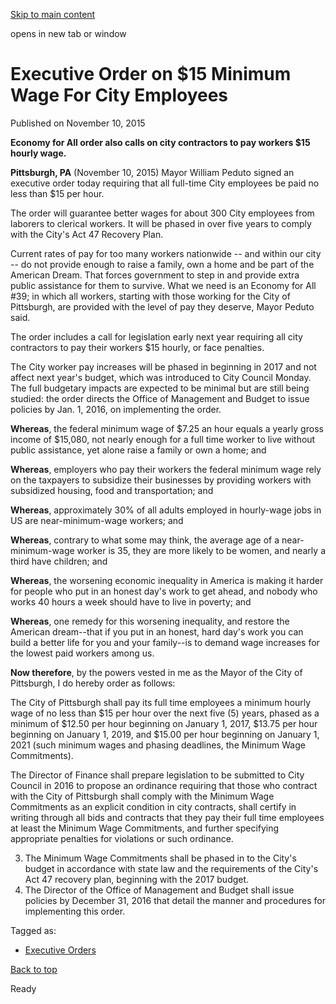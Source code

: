[Skip to main content](https://www.pittsburghpa.gov/City-Government/Mayor/Executive-Orders/Mayor-William-Peduto-Issues-Executive-Order-on-15-Minimum-Wage-For-City-Employees#main-content)

opens in new tab or window

# Executive Order on $15 Minimum Wage For City Employees

Published on November 10, 2015

**Economy for All order also calls on city contractors to pay workers $15 hourly wage.**

**Pittsburgh, PA** (November 10, 2015) Mayor William Peduto signed an executive order today requiring that all full-time City employees be paid no less than $15 per hour.

The order will guarantee better wages for about 300 City employees from laborers to clerical workers. It will be phased in over five years to comply with the City's Act 47 Recovery Plan.

Current rates of pay for too many workers nationwide -- and within our city -- do not provide enough to raise a family, own a home and be part of the American Dream. That forces government to step in and provide extra public assistance for them to survive. What we need is an Economy for All #39; in which all workers, starting with those working for the City of Pittsburgh, are provided with the level of pay they deserve, Mayor Peduto said.

The order includes a call for legislation early next year requiring all city contractors to pay their workers $15 hourly, or face penalties.

The City worker pay increases will be phased in beginning in 2017 and not affect next year's budget, which was introduced to City Council Monday. The full budgetary impacts are expected to be minimal but are still being studied: the order directs the Office of Management and Budget to issue policies by Jan. 1, 2016, on implementing the order.

**Whereas**, the federal minimum wage of $7.25 an hour equals a yearly gross income of $15,080, not nearly enough for a full time worker to live without public assistance, yet alone raise a family or own a home; and

**Whereas**, employers who pay their workers the federal minimum wage rely on the taxpayers to subsidize their businesses by providing workers with subsidized housing, food and transportation; and

**Whereas**, approximately 30% of all adults employed in hourly-wage jobs in US are near-minimum-wage workers; and

**Whereas**, contrary to what some may think, the average age of a near-minimum-wage worker is 35, they are more likely to be women, and nearly a third have children; and

**Whereas**, the worsening economic inequality in America is making it harder for people who put in an honest day's work to get ahead, and nobody who works 40 hours a week should have to live in poverty; and

**Whereas**, one remedy for this worsening inequality, and restore the American dream--that if you put in an honest, hard day's work you can build a better life for you and your family--is to demand wage increases for the lowest paid workers among us.

**Now therefore**, by the powers vested in me as the Mayor of the City of Pittsburgh, I do hereby order as follows:

The City of Pittsburgh shall pay its full time employees a minimum hourly wage of no less than $15 per hour over the next five (5) years, phased as a minimum of $12.50 per hour beginning on January 1, 2017, $13.75 per hour beginning on January 1, 2019, and $15.00 per hour beginning on January 1, 2021 (such minimum wages and phasing deadlines, the Minimum Wage Commitments).

The Director of Finance shall prepare legislation to be submitted to City Council in 2016 to propose an ordinance requiring that those who contract with the City of Pittsburgh shall comply with the Minimum Wage Commitments as an explicit condition in city contracts, shall certify in writing through all bids and contracts that they pay their full time employees at least the Minimum Wage Commitments, and further specifying appropriate penalties for violations or such ordinance.

3. The Minimum Wage Commitments shall be phased in to the City's budget in accordance with state law and the requirements of the City's Act 47 recovery plan, beginning with the 2017 budget.
4. The Director of the Office of Management and Budget shall issue policies by December 31, 2016 that detail the manner and procedures for implementing this order.

Tagged as:

- [Executive Orders](https://www.pittsburghpa.gov/News-articles?dlv_OC%20CL%20City%20News%20Listing=(dd_OC%20News%20Categories=Executive%20Orders))

[Back to top](https://www.pittsburghpa.gov/City-Government/Mayor/Executive-Orders/Mayor-William-Peduto-Issues-Executive-Order-on-15-Minimum-Wage-For-City-Employees#body-top)

Ready
